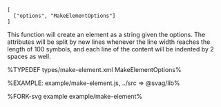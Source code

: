 
```### makeElement => string
[
  ["options", "MakeElementOptions"]
]
```

This function will create an element as a string given the options. The attributes will be split by new lines whenever the line width reaches the length of 100 symbols, and each line of the content will be indented by 2 spaces as well.

%TYPEDEF types/make-element.xml MakeElementOptions%

%EXAMPLE: example/make-element.js, ../src => @svag/lib%

%FORK-svg example example/make-element%

